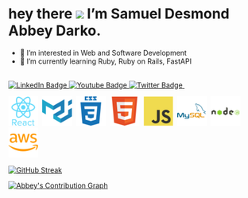 <h1>
  hey there
  <img src="https://media.giphy.com/media/hvRJCLFzcasrR4ia7z/giphy.gif" width="30px"/>
  I’m Samuel Desmond Abbey Darko.
</h1>  

- 👀 I’m interested in Web and Software Development
- 🌱 I’m currently learning Ruby, Ruby on Rails, FastAPI
<img src="https://komarev.com/ghpvc/?username=s-d-abbey&style=flat-square&color=blue" alt=""/>
<div id="badges">
  <a href="https://www.linkedin.com/in/samuel-desmond-abbey-darko-b5586b1b5/">
    <img src="https://img.shields.io/badge/LinkedIn-blue?style=for-the-badge&logo=linkedin&logoColor=white" alt="LinkedIn Badge"/>
  </a>
  <a href="https://www.instagram.com/s.d.abbey/">
    <img src="https://img.shields.io/badge/Instagram-red?style=for-the-badge&logo=youtube&logoColor=white" alt="Youtube Badge"/>
  </a>
  <a href="https://twitter.com/s_d_abbey">
    <img src="https://img.shields.io/badge/Twitter-blue?style=for-the-badge&logo=twitter&logoColor=white" alt="Twitter Badge"/>
  </a>&nbsp;
  
 
</div>


<div>

  <img src="https://github.com/devicons/devicon/blob/master/icons/react/react-original-wordmark.svg" title="React" alt="React" width="60" margin="20px" height="60"/>&nbsp;
  <img src="https://github.com/devicons/devicon/blob/master/icons/materialui/materialui-original.svg" title="Material UI" alt="Material UI" width="60" height="60"/>&nbsp;
  <img src="https://github.com/devicons/devicon/blob/master/icons/css3/css3-plain-wordmark.svg"  title="CSS3" alt="CSS" width="60" height="60"/>&nbsp;
  <img src="https://github.com/devicons/devicon/blob/master/icons/html5/html5-original.svg" title="HTML5" alt="HTML" width="60" height="60"/>&nbsp;
  <img src="https://github.com/devicons/devicon/blob/master/icons/javascript/javascript-original.svg" title="JavaScript" alt="JavaScript" width="60" height="60"/>&nbsp;
  <img src="https://github.com/devicons/devicon/blob/master/icons/mysql/mysql-original-wordmark.svg" title="MySQL"  alt="MySQL" width="60" height="60"/>&nbsp;
  <img src="https://github.com/devicons/devicon/blob/master/icons/nodejs/nodejs-original-wordmark.svg" title="NodeJS" alt="NodeJS" width="60" height="60"/>&nbsp;
  <img src="https://github.com/devicons/devicon/blob/master/icons/amazonwebservices/amazonwebservices-plain-wordmark.svg" title="AWS" alt="AWS" width="60" height="60"/>&nbsp;

</div>



 [![GitHub Streak](https://streak-stats.demolab.com/?user=s-d-abbey&theme=highcontrast&ring=5BCDEC&currStreakLabel=5BCDEC&fire=5BCDEC)](https://git.io/streak-stats)



[![Abbey's Contribution Graph](https://activity-graph.herokuapp.com/graph?username=s-d-abbey&theme=react-dark)](https://github.com/ashutosh00710/github-readme-activity-graph)
